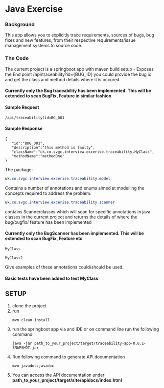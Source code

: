 # Java Exercise

### Background

This app allows you to explicitly trace requirements, sources of bugs, 
bug fixes and new features, from their respective requirements/issue management systems 
to source code. 


### The Code 
The current project is a springboot app with maven build setup - Exposes the End point /api/traceability?id={BUG_ID}
 you could provide the bug id and get the class and method details where it is occured.
#### Currently only the Bug traceability has been implemented. This will be extended to scan BugFix, Feature in similar fashion

#### Sample Request
```
/api/traceability?id=BG_001
```
#### Sample Response
```
{
   "id":"BUG_001",
   "description":"this method is faulty",
   "className":"uk.co.svgc.interview.excerise.traceability.MyClass",
   "methodName":"methodOne"
}
```

The package:

```java
uk.co.svgc.interview.excerise.traceability.model
```

Contains a number of annotations and enums aimed at modelling the 
concepts required to address the problem.

```java
uk.co.svgc.interview.excerise.traceability.scanner
```

contains Scannerclasses which will scan for specific annotations in java classes in the current project and returns the details of where the bug/bugfix/ feature has been implemented
#### Currently only the BugScanner has been implemented. This will be extended to scan BugFix, Feature etc 

```java
MyClass
```

```java
MyClass2
```

Give examples of these annotations could/should be used.

#### Basic tests have been added to test MyClass 

## SETUP
1. clone the project
2. run 
   ```
   mvn clean install
   ```
3. run the springboot app via and IDE or on command line run the following command
   ```
   java -jar path_to_your_project/target/traceability-app-0.0.1-SNAPSHOT.jar
   ```
4. Run following command to generate API documentation
   ```
   mvn javadoc:javadoc
   ```
5. You can access the API documentation under **path_to_your_project/target/site/apidocs/index.html**





